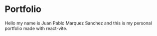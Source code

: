 # Portfolio

Hello my name is Juan Pablo Marquez Sanchez and this is my personal portfolio made with react-vite.

